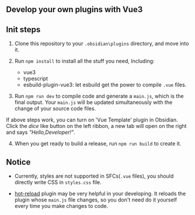 ## Develop your own plugins with Vue3


## Init steps

1. Clone this repository to your `.obsidian\plugins` directory, and move into it.

2. Run `npm install` to install all the stuff you need, Including: 
   + vue3
   + typescript
   + esbuild-plugin-vue3: let esbuild get the power to compile `.vue` files.

3. Run `npm run dev` to compile code and generate a `main.js`, which is the final output. Your `main.js` will be updated simultaneously with the change of your source code files.

If above steps work, you can turn on 'Vue Template' plugin in Obsidian. Click the *dice* like button on the left ribbon, a new tab will open on the right and says *"Hello,Developer!"*.

4. When you get ready to build a release, run `npm run build` to create it.



## Notice

+ Currently, styles are not supported in SFCs(`.vue` files), you should directly write CSS in `styles.css` file.

+ [hot-reload](https://forum.obsidian.md/t/plugin-release-for-developers-hot-reload-the-plugin-s-youre-developing/12185) plugin may be very helpful in your developing. It reloads the plugin whose `main.js` file changes, so you don't need do it yourself every time you make changes to code.